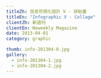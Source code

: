```yaml
---
titleZh: 信息可視化設計 V · 拼貼畫
titleEn: "Infographic V - Collage"
clientZh: 新週刊
clientEn: Neweekly Magazine
date: 2013-04-01
category: graphic

thumb: info-201304-0.jpg
gallery:
  - info-201304-1.jpg
  - info-201304-2.jpg
---
```

